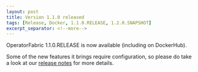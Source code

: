 ```yaml
---
layout: post
title: Version 1.1.0 released
tags: [Release, Docker, 1.1.0.RELEASE, 1.2.0.SNAPSHOT]
excerpt_separator: <!--more-->
---
```

OperatorFabric 1.1.0.RELEASE is now available (including on DockerHub).
<!--more-->

Some of the new features it brings require configuration, so please do take a look at our 
[release notes](https://opfab.github.io/documentation/1.1.0.RELEASE/release_notes/) for more details. 
